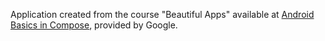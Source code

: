 Application created from the course "Beautiful Apps" available at [Android Basics in Compose](https://developer.android.com/courses/pathways/android-basics-compose-unit-3-pathway-3), provided by Google.

